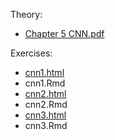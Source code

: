 Theory: 
  - [Chapter 5 CNN.pdf](https://github.com/JSchelldorfer/DeepLearningWithActuarialApplications/blob/master/5_cnn/Chapter%205%20CNN.pdf)

Exercises:
  - [cnn1.html](https://htmlpreview.github.io/?https://github.com/JSchelldorfer/ActuarialDataScience/blob/master/9%20-%20Convolutional%20neural%20network%20case%20studies/cnn1_r.html)
  - cnn1.Rmd
  - [cnn2.html](https://htmlpreview.github.io/?https://github.com/JSchelldorfer/ActuarialDataScience/blob/master/9%20-%20Convolutional%20neural%20network%20case%20studies/cnn2_r.html)
  - cnn2.Rmd
  - [cnn3.html](https://htmlpreview.github.io/?https://github.com/JSchelldorfer/ActuarialDataScience/blob/master/9%20-%20Convolutional%20neural%20network%20case%20studies/cnn3_r.html)
  - cnn3.Rmd

